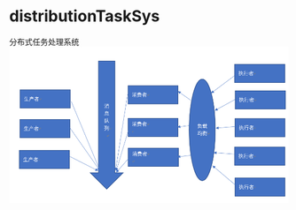 # distributionTaskSys
分布式任务处理系统
![image](https://github.com/gw123/distributionTaskSys/blob/master/image/1.png?raw=true)
